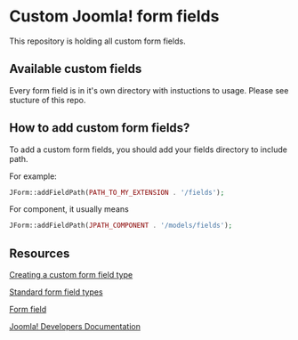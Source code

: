 # Custom Joomla! form fields

This repository is holding all custom form fields.

## Available custom fields

Every form field is in it's own directory with instuctions to usage. Please see stucture of this repo.

## How to add custom form fields?

To add a custom form fields, you should add your fields directory to include path.

For example:
````php
JForm::addFieldPath(PATH_TO_MY_EXTENSION . '/fields');
````

For component, it usually means
````php
JForm::addFieldPath(JPATH_COMPONENT . '/models/fields');
````

## Resources

[Creating a custom form field type][1]

[Standard form field types][2]

[Form field][3]

[Joomla! Developers Documentation][4]

[1]:https://docs.joomla.org/Creating_a_custom_form_field_type
[2]:https://docs.joomla.org/Standard_form_field_types
[3]:https://docs.joomla.org/Form_field
[4]:https://docs.joomla.org/Portal:Developers